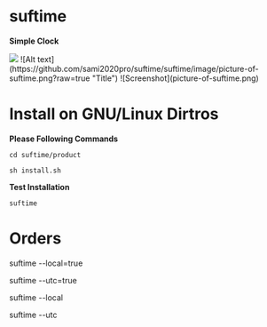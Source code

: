 # suftime
<strong>Simple Clock</strong>

<img src="https://github.com/sami2020pro/suftime/suftime/image/picture-of-suftime.png" />
![Alt text](https://github.com/sami2020pro/suftime/suftime/image/picture-of-suftime.png?raw=true "Title")
![Screenshot](picture-of-suftime.png)


# Install on GNU/Linux Dirtros 
<b>Please Following Commands</b>

`cd suftime/product`

`sh install.sh`

<b>Test Installation</b>

`suftime`

# Orders

<p>suftime --local=true</p>
<p>suftime --utc=true</p>

<p>suftime --local</p>
<p>suftime --utc</p>
